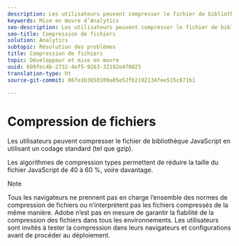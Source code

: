 ```yaml
---
description: Les utilisateurs peuvent compresser le fichier de bibliothèque JavaScript en utilisant un codage standard (tel que gzip).
keywords: Mise en œuvre d’Analytics
seo-description: Les utilisateurs peuvent compresser le fichier de bibliothèque JavaScript en utilisant un codage standard (tel que gzip).
seo-title: Compression de fichiers
solution: Analytics
subtopic: Résolution des problèmes
title: Compression de fichiers
topic: Développeur et mise en œuvre
uuid: 609fec4b-2732-4ef5-9263-32192e4f0825
translation-type: ht
source-git-commit: 86fe1b3650100a05e52fb2102134fee515c871b1

---
```



# Compression de fichiers

Les utilisateurs peuvent compresser le fichier de bibliothèque JavaScript en utilisant un codage standard (tel que gzip).

Les algorithmes de compression types permettent de réduire la taille du fichier JavaScript de 40 à 60 %, voire davantage.

>[!NOTE]
>
>Tous les navigateurs ne prennent pas en charge l’ensemble des normes de compression de fichiers ou n’interprètent pas les fichiers compressés de la même manière. Adobe n’est pas en mesure de garantir la fiabilité de la compression des fichiers dans tous les environnements. Les utilisateurs sont invités à tester la compression dans leurs navigateurs et configurations avant de procéder au déploiement.

